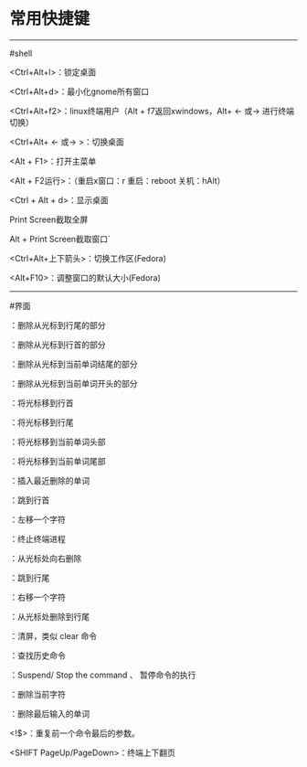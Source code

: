 # 常用快捷键
---
#shell


<Ctrl+Alt+l>：锁定桌面

<Ctrl+Alt+d>：最小化gnome所有窗口

<Ctrl+Alt+f2>：linux终端用户（Alt + f7返回xwindows，Alt+ <- 或-> 进行终端切换）

<Ctrl+Alt+ <- 或-> >：切换桌面

<Alt + F1>：打开主菜单

<Alt + F2运行>：（重启x窗口：r 重启：reboot 关机：hAlt）

<Ctrl + Alt + d>：显示桌面


Print Screen截取全屏

Alt + Print Screen截取窗口`

<Ctrl+Alt+上下箭头>：切换工作区(Fedora)

<Alt+F10>：调整窗口的默认大小(Fedora)

---

#界面

<Ctrl k>：删除从光标到行尾的部分

<Ctrl u>：删除从光标到行首的部分

<Alt d>：删除从光标到当前单词结尾的部分

<Ctrl w>：删除从光标到当前单词开头的部分

<Ctrl a>：将光标移到行首

<Ctrl e>：将光标移到行尾

<Alt a>：将光标移到当前单词头部

<Alt e>：将光标移到当前单词尾部

<Ctrl y>：插入最近删除的单词

<Ctrl a>：跳到行首

<Ctrl b>：左移一个字符

<Ctrl c>：终止终端进程

<Ctrl d>：从光标处向右删除

<Ctrl e>：跳到行尾

<Ctrl f>：右移一个字符

<Ctrl k>：从光标处删除到行尾

<Ctrl l>：清屏，类似 clear 命令

<Ctrl r>：查找历史命令

<Ctrl z>：Suspend/ Stop the command  、 暂停命令的执行

<Ctrl h>：删除当前字符

<Ctrl w>：删除最后输入的单词

<!$>：重复前一个命令最后的参数。

<SHIFT PageUp/PageDown>：终端上下翻页
